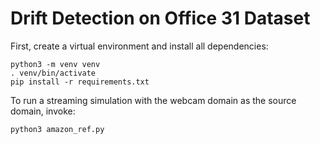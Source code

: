 # Drift Detection on Office 31 Dataset

First, create a virtual environment and install all dependencies:
``` 
python3 -m venv venv
. venv/bin/activate
pip install -r requirements.txt
```
To run a streaming simulation with the webcam domain as the source domain, invoke:

`python3 amazon_ref.py`
